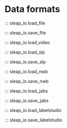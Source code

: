 # Data formats

::: sleap_io.load_file

::: sleap_io.save_file

::: sleap_io.load_video

::: sleap_io.load_slp

::: sleap_io.save_slp

::: sleap_io.load_nwb

::: sleap_io.save_nwb

::: sleap_io.load_jabs

::: sleap_io.save_jabs

::: sleap_io.load_labelstudio

::: sleap_io.save_labelstudio